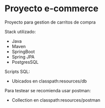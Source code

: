 # Proyecto e-commerce

Proyecto para gestion de carritos de compra

Stack utilizado:

- Java
- Maven
- SpringBoot
- Spring JPA
- PostgresSQL

Scripts SQL:

- Ubicados en classpath:resources/db

Para testear se recomienda usar postman:

- Collection en classpath:resources/postman
